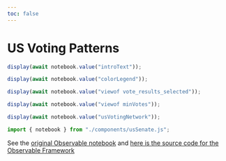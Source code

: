 ```yaml
---
toc: false
---
```


# US Voting Patterns

```js
display(await notebook.value("introText"));
```

```js
display(await notebook.value("colorLegend"));
```

```js
display(await notebook.value("viewof vote_results_selected"));
```

```js
display(await notebook.value("viewof minVotes"));
```

```js
display(await notebook.value("usVotingNetwork"));
```

```js
import { notebook } from "./components/usSenate.js";
```

See the [original Observable notebook](https://observablehq.com/@john-guerra/us-senate-network) and [here is the source code for the Observable Framework](https://github.com/john-guerra/us-voting-patterns)
